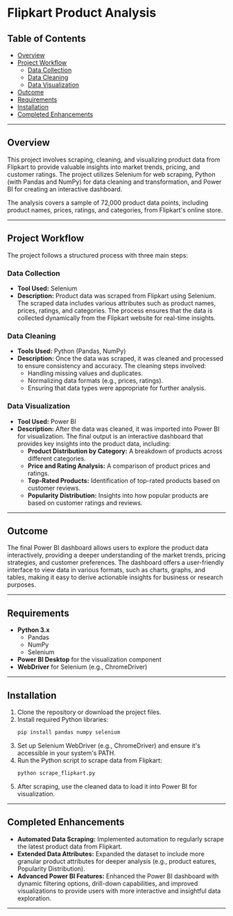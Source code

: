 # Flipkart Product Analysis

## Table of Contents

- [Overview](#overview)
- [Project Workflow](#project-workflow)
  - [Data Collection](#data-collection)
  - [Data Cleaning](#data-cleaning)
  - [Data Visualization](#data-visualization)
- [Outcome](#outcome)
- [Requirements](#requirements)
- [Installation](#installation)
- [Completed Enhancements](#completed-enhancements)

---

## Overview

This project involves scraping, cleaning, and visualizing product data from Flipkart to provide valuable insights into market trends, pricing, and customer ratings. The project utilizes Selenium for web scraping, Python (with Pandas and NumPy) for data cleaning and transformation, and Power BI for creating an interactive dashboard.

The analysis covers a sample of 72,000 product data points, including product names, prices, ratings, and categories, from Flipkart's online store.

---

## Project Workflow

The project follows a structured process with three main steps:

### Data Collection

- **Tool Used:** Selenium  
- **Description:** Product data was scraped from Flipkart using Selenium. The scraped data includes various attributes such as product names, prices, ratings, and categories. The process ensures that the data is collected dynamically from the Flipkart website for real-time insights.

### Data Cleaning

- **Tools Used:** Python (Pandas, NumPy)  
- **Description:** Once the data was scraped, it was cleaned and processed to ensure consistency and accuracy. The cleaning steps involved:
  - Handling missing values and duplicates.
  - Normalizing data formats (e.g., prices, ratings).
  - Ensuring that data types were appropriate for further analysis.

### Data Visualization

- **Tool Used:** Power BI  
- **Description:** After the data was cleaned, it was imported into Power BI for visualization. The final output is an interactive dashboard that provides key insights into the product data, including:
  - **Product Distribution by Category:** A breakdown of products across different categories.
  - **Price and Rating Analysis:** A comparison of product prices and ratings.
  - **Top-Rated Products:** Identification of top-rated products based on customer reviews.
  - **Popularity Distribution:** Insights into how popular products are based on customer ratings and reviews.

---

## Outcome

The final Power BI dashboard allows users to explore the product data interactively, providing a deeper understanding of the market trends, pricing strategies, and customer preferences. The dashboard offers a user-friendly interface to view data in various formats, such as charts, graphs, and tables, making it easy to derive actionable insights for business or research purposes.

---

## Requirements

- **Python 3.x**  
  - Pandas  
  - NumPy  
  - Selenium  
- **Power BI Desktop** for the visualization component  
- **WebDriver** for Selenium (e.g., ChromeDriver)

---

## Installation

1. Clone the repository or download the project files.
2. Install required Python libraries:
   ```bash
   pip install pandas numpy selenium
   ```
3. Set up Selenium WebDriver (e.g., ChromeDriver) and ensure it's accessible in your system's PATH.
4. Run the Python script to scrape data from Flipkart:
   ```bash
   python scrape_flipkart.py
   ```
5. After scraping, use the cleaned data to load it into Power BI for visualization.

---

## Completed Enhancements

- **Automated Data Scraping:** Implemented automation to regularly scrape the latest product data from Flipkart.
- **Extended Data Attributes:** Expanded the dataset to include more granular product attributes for deeper analysis (e.g., product eatures, Popularity Distribution).
- **Advanced Power BI Features:** Enhanced the Power BI dashboard with dynamic filtering options, drill-down capabilities, and improved visualizations to provide users with more interactive and insightful data exploration.

---
